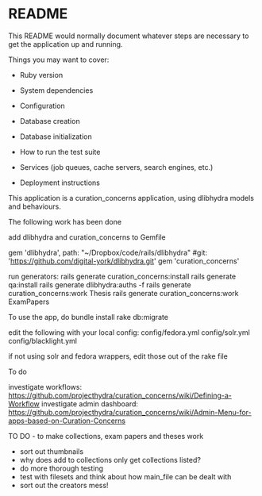 # README

This README would normally document whatever steps are necessary to get the
application up and running.

Things you may want to cover:

* Ruby version

* System dependencies

* Configuration

* Database creation

* Database initialization

* How to run the test suite

* Services (job queues, cache servers, search engines, etc.)

* Deployment instructions

This application is a curation_concerns application, using dlibhydra models and behaviours.

The following work has been done


add dlibhydra and curation_concerns to Gemfile

gem 'dlibhydra', path: "~/Dropbox/code/rails/dlibhydra" #git: 'https://github.com/digital-york/dlibhydra.git'
gem 'curation_concerns'

run generators:
rails generate curation_concerns:install
rails generate qa:install
rails generate dlibhydra:auths -f
rails generate curation_concerns:work Thesis
rails generate curation_concerns:work ExamPapers

To use the app, do
bundle install
rake db:migrate

edit the following with your local config:
config/fedora.yml
config/solr.yml
config/blacklight.yml

if not using solr and fedora wrappers, edit those out of the rake file

To do

investigate workflows:
https://github.com/projecthydra/curation_concerns/wiki/Defining-a-Workflow
investigate admin dashboard: 
https://github.com/projecthydra/curation_concerns/wiki/Admin-Menu-for-apps-based-on-Curation-Concerns

TO DO - to make collections, exam papers and theses work

- sort out thumbnails
- why does add to collections only get collections listed?
- do more thorough testing
- test with filesets and think about how main_file can be dealt with
- sort out the creators mess!